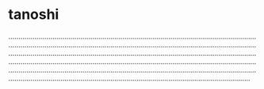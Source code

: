 # tanoshi

.....................................................................................................................................................................................................................................................................................................................................................................................................................................................................................................................................................................................................................................................................................................................................................................